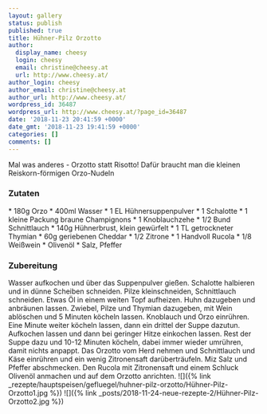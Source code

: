 ```yaml
---
layout: gallery
status: publish
published: true
title: Hühner-Pilz Orzotto
author:
  display_name: cheesy
  login: cheesy
  email: christine@cheesy.at
  url: http://www.cheesy.at/
author_login: cheesy
author_email: christine@cheesy.at
author_url: http://www.cheesy.at/
wordpress_id: 36487
wordpress_url: http://www.cheesy.at/?page_id=36487
date: '2018-11-23 20:41:59 +0000'
date_gmt: '2018-11-23 19:41:59 +0000'
categories: []
comments: []
---
```

Mal was anderes - Orzotto statt Risotto! Dafür braucht man die kleinen Reiskorn-förmigen Orzo-Nudeln
### Zutaten
\* 180g Orzo
\* 400ml Wasser
\* 1 EL Hühnersuppenpulver
\* 1 Schalotte
\* 1 kleine Packung braune Champignons
\* 1 Knoblauchzehe
\* 1/2 Bund Schnittlauch
\* 140g Hühnerbrust, klein gewürfelt
\* 1 TL getrockneter Thymian
\* 60g geriebenen Cheddar
\* 1/2 Zitrone
\* 1 Handvoll Rucola
\* 1/8 Weißwein
\* Olivenöl
\* Salz, Pfeffer
### Zubereitung
Wasser aufkochen und über das Suppenpulver gießen. Schalotte halbieren und in dünne Scheiben schneiden. Pilze kleinschneiden, Schnittlauch schneiden.
Etwas Öl in einem weiten Topf aufheizen. Huhn dazugeben und anbräunen lassen. Zwiebel, Pilze und Thymian dazugeben, mit Wein ablöschen und 5 Minuten köcheln lassen. Knoblauch und Orzo einrühren. Eine Minute weiter köcheln lassen, dann ein drittel der Suppe dazutun. Aufkochen lassen und dann bei geringer Hitze einkochen lassen. Rest der Suppe dazu und 10-12 Minuten köcheln, dabei immer wieder umrühren, damit nichts anpappt. Das Orzotto vom Herd nehmen und Schnittlauch und Käse einrühren und ein wenig Zitronensaft darüberträufeln. Miz Salz und Pfeffer abschmecken.
Den Rucola mit Zitronensaft und einem Schluck Olivenöl anmachen und auf dem Orzotto anrichten.
![]({% link _rezepte/hauptspeisen/gefluegel/huhner-pilz-orzotto/Hühner-Pilz-Orzotto1.jpg %})
![]({% link _posts/2018-11-24-neue-rezepte-2/Hühner-Pilz-Orzotto2.jpg %})
